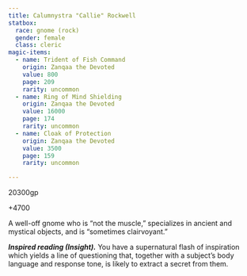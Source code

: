 ```yaml
---
title: Calumnystra "Callie" Rockwell
statbox:
  race: gnome (rock)
  gender: female
  class: cleric
magic-items:
  - name: Trident of Fish Command
    origin: Zanqaa the Devoted
    value: 800
    page: 209
    rarity: uncommon
  - name: Ring of Mind Shielding
    origin: Zanqaa the Devoted
    value: 16000
    page: 174
    rarity: uncommon
  - name: Cloak of Protection
    origin: Zanqaa the Devoted
    value: 3500
    page: 159
    rarity: uncommon

---
```

20300gp

+4700

A well-off gnome who is “not the muscle,” specializes in ancient and mystical objects, and is “sometimes clairvoyant.”

***Inspired reading (Insight).*** You have a supernatural flash of inspiration which yields a line of questioning that, together with a subject’s body language and response tone, is likely to extract a secret from them.
